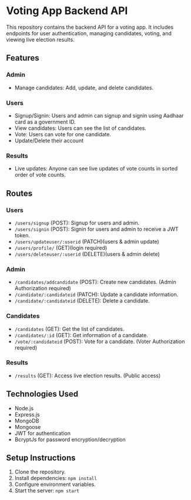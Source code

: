 # Voting App Backend API

This repository contains the backend API for a voting app. It includes endpoints for user authentication, managing candidates, voting, and viewing live election results.

## Features

### Admin

- Manage candidates: Add, update, and delete candidates.

### Users

- Signup/Signin: Users and admin can signup and signin using Aadhaar card as a government ID.
- View candidates: Users can see the list of candidates.
- Vote: Users can vote for one candidate.
- Update/Delete their account

### Results

- Live updates: Anyone can see live updates of vote counts in sorted order of vote counts.

## Routes

### Users

- `/users/signup` (POST): Signup for users and admin.
- `/users/signin` (POST): Signin for users and admin to receive a JWT token.
- `/users/updateuser/:userid` (PATCH)(users & admin update)
- `/users/profile/` (GET)(login required)
- `/users/deleteuser/:userid` (DELETE)(users & admin delete)

### Admin

- `/candidates/addcandidate` (POST): Create new candidates. (Admin Authorization required)
- `/candidate/:candidateid` (PATCH): Update a candidate information.
- `/candidate/:candidateid` (DELETE): Delete a candidate.

### Candidates

- `/candidates` (GET): Get the list of candidates.
- `/candidates/:id` (GET): Get information of a candidate.
- `/vote/:candidateid` (POST): Vote for a candidate. (Voter Authorization required)

### Results

- `/results` (GET): Access live election results. (Public access)

## Technologies Used

- Node.js
- Express.js
- MongoDB
- Mongoose
- JWT for authentication 
- BcryptJs for password encryption/decryption

## Setup Instructions

1. Clone the repository.
2. Install dependencies: `npm install`
3. Configure environment variables.
4. Start the server: `npm start`

<!-- ## API Documentation

For detailed API documentation, please refer to the [API Documentation](API_DOCS.md) file.

## License

This project is licensed under the MIT License - see the [LICENSE](LICENSE) file for details. -->
